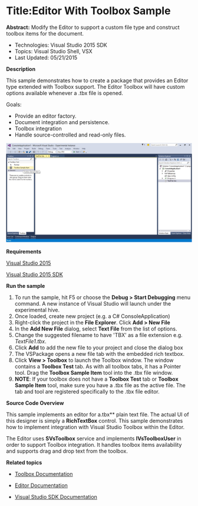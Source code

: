 
# Title:Editor With Toolbox Sample
**Abstract:** Modify the Editor to support a custom file type and construct
toolbox items for the document.

* Technologies: Visual Studio 2015 SDK
* Topics: Visual Studio Shell, VSX
* Last Updated: 05/21/2015

**Description**

This sample demonstrates how to create a package that provides an Editor type
extended with Toolbox support. The Editor Toolbox will have custom options
available whenever a .tbx file is opened.

Goals:

  * Provide an editor factory. 
  * Document integration and persistence. 
  * Toolbox integration 
  * Handle source-controlled and read-only files. 

![image](CS/Example.EditorWithToolbox.jpg)

**Requirements**

[ Visual Studio 2015 ](http://www.microsoft.com/visualstudio/en-us/try/default.mspx#download)

[ Visual Studio 2015 SDK ](https://www.visualstudio.com/en-us/downloads/visual-studio-2015-downloads-vs.aspx)



**Run the sample**

  1. To run the sample, hit F5 or choose the **Debug &gt; Start Debugging** menu command. A new instance of Visual Studio will launch under the experimental hive. 
  2. Once loaded, create new project (e.g. a C# ConsoleApplication) 
  3. Right-click the project in the **File Explorer**. Click **Add &gt; New File**
  4. In the **Add New File** dialog, select **Text File** from the list of options. 
  5. Change the suggested filename to have 'TBX' as a file extension e.g. _TextFile1.tbx_. 
  6. Click **Add** to add the new file to your project and close the dialog box 
  7. The VSPackage opens a new file tab with the embedded rich textbox. 
  8. Click **View &gt; Toolbox** to launch the Toolbox window. The window contains a **Toolbox Test** tab. As with all toolbox tabs, it has a Pointer tool. Drag the **Toolbox Sample Item** tool into the .tbx file window. 
  9. **NOTE**: If your toolbox does not have a **Toolbox Test** tab or **Toolbox Sample Item** tool, make sure you have a .tbx file as the active file. The tab and tool are registered specifically to the .tbx file editor. 



**Source Code Overview**

This sample implements an editor for a.tbx** plain text file. The actual UI
of this designer is simply a **RichTextBox** control. This sample demonstrates
how to implement integration with Visual Studio Toolbox within the Editor.

The Editor uses **SVsToolbox** service and implements **IVsToolboxUser** in
order to support Toolbox integration. It handles toolbox items availability
and supports drag and drop text from the toolbox.



**Related topics**

* [ Toolbox Documentation ](https://msdn.microsoft.com/en-us/library/ee712574(v=vs.140).aspx)

* [ Editor Documentation ](https://msdn.microsoft.com/en-us/library/dd885242(v=vs.140).aspx)

* [ Visual Studio SDK Documentation ](https://msdn.microsoft.com/en-us/library/bb166441(v=vs.140).aspx)



